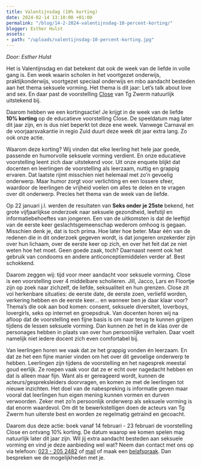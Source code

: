 ```yaml
---
title: Valentijnsdag (10% korting)
date: 2024-02-14 13:10:00 +01:00
permalink: "/blog/14-2-2024-valentijnsdag-10-percent-korting/"
blogger: Esther Hulst
assets:
- path: "/uploads/valentijnsdag-10-percent-korting.jpg"
---
```


*Door: Esther Hulst*

Het is Valentijnsdag en dat betekent dat ook de week van de liefde in volle gang is. Een week waarin scholen in het voortgezet onderwijs, praktijkonderwijs, voortgezet speciaal onderwijs en mbo aandacht besteden aan het thema seksuele vorming. Het thema is dit jaar: Let’s talk about love and sex. En daar past de voorstelling [Close](https://www.opde1sterij.nl/theatergroep-zwerm/close/) van Tg Zwerm natuurlijk uitstekend bij.

Daarom hebben we een kortingsactie! Je krijgt in de week van de liefde **10% korting** op de educatieve voorstelling Close. De speeldatum mag later dit jaar zijn, en is dus niet beperkt tot deze ene week. Vanwege Carnaval en de voorjaarsvakantie in regio Zuid duurt deze week dit jaar extra lang. Zo ook onze actie.

Waarom deze korting? Wij vinden dat elke leerling het hele jaar goede, passende en humorvolle seksuele vorming verdient. En onze educatieve voorstelling leent zich daar uitstekend voor. Uit onze enquete blijkt dat docenten en leerlingen de voorstelling als leerzaam, nuttig en grappig ervaren. Dat laatste rijmt misschien niet helemaal met zo’n gevoelig onderwerp. Maar humor zorgt voor verlichting en een lossere sfeer, waardoor de leerlingen de vrijheid voelen om alles te delen en te vragen over dit onderwerp. Precies het thema van de week van de liefde.

Op 22 januari j.l. werden de resultaten van **Seks onder je 25ste** bekend, het grote vijfjaarlijkse onderzoek naar seksuele gezondheid, leefstijl en informatiebehoeftes van jongeren. Een van de uitkomsten is dat de leeftijd van de eerste keer geslachtsgemeenschap wederom omhoog is gegaan. Misschien denk je, dat is toch prima. Hoe later hoe beter. Maar één van de redenen die in dit onderzoek gegeven wordt, is dat jongeren onzekerder zijn over hun lichaam, over de eerste keer op zich, en over het feit dat ze niet weten hoe het moet. Geen goede zaak, toch? Daarnaast neemt ook het gebruik van condooms en andere anticonceptiemiddelen verder af. Best schokkend.

Daarom zeggen wij: tijd voor meer aandacht voor seksuele vorming. Close is een voorstelling over 4 middelbare scholieren. Jill, Jacco, Lars en Floortje zijn op zoek naar zichzelf, de liefde, seksualiteit en hun grenzen. Close zit vol herkenbare situaties: de eerste date, de eerste zoen, verliefd worden, verkering hebben en de eerste keer… en wanneer ben je daar klaar voor? Thema’s die ook aan bod komen: consent, seksuele diversiteit, loverboys, lovergirls, seks op internet en groepsdruk. Van docenten horen wij na afloop dat de voorstelling een fijne basis is om naar terug te kunnen grijpen tijdens de lessen seksuele vorming. Dan kunnen ze het in de klas over de personages hebben in plaats van over hun persoonlijke verhalen. Daar voelt namelijk niet iedere docent zich even comfortabel bij.

Van leerlingen horen we vaak dat ze het grappig vonden én leerzaam. En dat ze het een fijne manier vinden om het over dit gevoelige onderwerp te hebben. Leerlingen zijn tijdens de voorstelling en het nagesprek meestal goud eerlijk. Ze roepen vaak voor dat ze er echt over nagedacht hebben en dat is alleen maar fijn. Want als er gereageerd wordt, kunnen de acteurs/gespreksleiders doorvragen, en komen ze met de leerlingen tot nieuwe inzichten. Het doel van de nabespreking is informatie geven maar vooral dat leerlingen hun eigen mening kunnen vormen en durven verwoorden. Zeker met zo’n persoonlijk onderwerp als seksuele vorming is dat enorm waardevol. Om dit te bewerkstelligen doen de acteurs van Tg Zwerm hun uiterste best en worden ze regelmatig getraind en gecoacht.

Daarom dus deze actie: boek vanaf 14 februari - 23 februari de voorstelling Close en ontvang 10% korting. De datum waarop we komen spelen mag natuurlijk later dit jaar zijn. Wil jij extra aandacht besteden aan seksuele vorming en vind je deze aanbieding wel wat? Neem dan contact met ons op via telefoon: <a href="tel:+31232052482" title="Bel Op de eerste rij">023 - 205 2482</a>  of [mail](mailto:boekingen@opde1sterij.nl) of maak een [belafspraak](https://calendly.com/opde1sterij/bellen-voor-meer-info). Dan bespreken we de mogelijkheden met je.